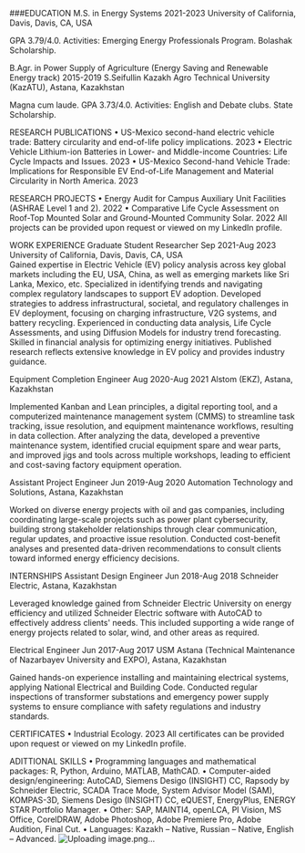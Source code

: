 ###EDUCATION
M.S. in Energy Systems	2021-2023
University of California, Davis, Davis, CA, USA

GPA 3.79/4.0. Activities: Emerging Energy Professionals Program. Bolashak Scholarship.


B.Agr. in Power Supply of Agriculture (Energy Saving and Renewable Energy track)	2015-2019
S.Seifullin Kazakh Agro Technical University (KazATU), Astana, Kazakhstan

Magna cum laude. GPA 3.73/4.0. Activities: English and Debate clubs. State Scholarship.


RESEARCH PUBLICATIONS
•	US-Mexico second-hand electric vehicle trade: Battery circularity and end-of-life policy implications.
2023
•	Electric Vehicle Lithium-ion Batteries in Lower- and Middle-income Countries: Life Cycle Impacts and Issues.
2023
•	US-Mexico Second-hand Vehicle Trade: Implications for Responsible EV End-of-Life Management and Material Circularity in North America.
2023

RESEARCH PROJECTS
•	Energy Audit for Campus Auxiliary Unit Facilities (ASHRAE Level 1 and 2).	2022
•	Comparative Life Cycle Assessment on Roof-Top Mounted Solar and Ground-Mounted Community Solar.	2022
All projects can be provided upon request or viewed on my LinkedIn profile.

		
WORK EXPERIENCE
Graduate Student Researcher	Sep 2021-Aug 2023
University of California, Davis, Davis, CA, USA 	
Gained expertise in Electric Vehicle (EV) policy analysis across key global markets including the EU, USA, China, as well as emerging markets like Sri Lanka, Mexico, etc. Specialized in identifying trends and navigating complex regulatory landscapes to support EV adoption. Developed strategies to address infrastructural, societal, and regulatory challenges in EV deployment, focusing on charging infrastructure, V2G systems, and battery recycling. Experienced in conducting data analysis, Life Cycle Assessments, and using Diffusion Models for industry trend forecasting. Skilled in financial analysis for optimizing energy initiatives. Published research reflects extensive knowledge in EV policy and provides industry guidance.

Equipment Completion Engineer	Aug 2020-Aug 2021
Alstom (EKZ), Astana, Kazakhstan

Implemented Kanban and Lean principles, a digital reporting tool, and a computerized maintenance management system (CMMS) to streamline task tracking, issue resolution, and equipment maintenance workflows, resulting in data collection. After analyzing the data, developed a preventive maintenance system, identified crucial equipment spare and wear parts, and improved jigs and tools across multiple workshops, leading to efficient and cost-saving factory equipment operation.

Assistant Project Engineer	Jun 2019-Aug 2020
Automation Technology and Solutions, Astana, Kazakhstan

Worked on diverse energy projects with oil and gas companies, including coordinating large-scale projects such as power plant cybersecurity, building strong stakeholder relationships through clear communication, regular updates, and proactive issue resolution. Conducted cost-benefit analyses and presented data-driven recommendations to consult clients toward informed energy efficiency decisions.

INTERNSHIPS
Assistant Design Engineer	Jun 2018-Aug 2018
Schneider Electric, Astana, Kazakhstan

Leveraged knowledge gained from Schneider Electric University on energy efficiency and utilized Schneider Electric software with AutoCAD to effectively address clients' needs. This included supporting a wide range of energy projects related to solar, wind, and other areas as required.

Electrical Engineer	Jun 2017-Aug 2017
USM Astana (Technical Maintenance of Nazarbayev University and EXPO), Astana, Kazakhstan

Gained hands-on experience installing and maintaining electrical systems, applying National Electrical and Building Code. Conducted regular inspections of transformer substations and emergency power supply systems to ensure compliance with safety regulations and industry standards.

CERTIFICATES
•	Industrial Ecology.	2023
All certificates can be provided upon request or viewed on my LinkedIn profile.


ADITTIONAL SKILLS
•	Programming languages and mathematical packages: R, Python, Arduino, MATLAB, MathCAD.
•	Computer-aided design/engineering: AutoCAD, Siemens Desigo (INSIGHT) CC, Rapsody by Schneider Electric, SCADA Trace Mode, System Advisor Model (SAM), KOMPAS-3D, Siemens Desigo (INSIGHT) CC, eQUEST, EnergyPlus, ENERGY STAR Portfolio Manager.
•	Other: SAP, MAINTI4, openLCA, PI Vision, MS Office, CorelDRAW, Adobe Photoshop, Adobe Premiere Pro, Adobe Audition, Final Cut.
•	Languages: Kazakh – Native, Russian – Native, English – Advanced.
![Uploading image.png…]()
